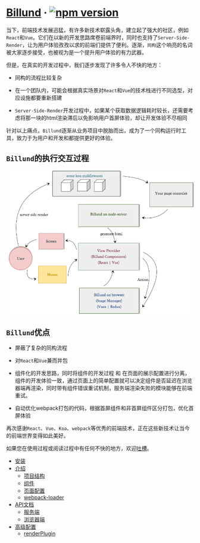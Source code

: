 # [Billund](https://github.com/robinleej/billund) &middot; [![npm version](https://badge.fury.io/js/billund.svg)](https://badge.fury.io/js/billund)

当下，前端技术发展迅猛，有许多新技术崭露头角，建立起了强大的社区，例如`React`和`Vue`。它们在以新的开发思路席卷前端界时，同时也支持了`Server-Side-Render`，让为用户体验孜孜以求的前端们提供了便利。逐渐，`同构`这个响亮的名词被大家逐步接受，也被视为是一个提升用户体验的有力武器。

但是，在真实的开发过程中，我们逐步发现了许多令人不快的地方：

- 同构的流程比较复杂

- 在一个团队内，可能会根据真实场景对`React`和`Vue`的技术栈进行不同选型，对应设施都要重新搭建

- `Server-Side-Render`开发过程中，如果某个获取数据逻辑耗时较长，还需要考虑将那一块的html渲染滞后以免影响用户首屏体验，却让开发体验不尽相同

针对以上痛点，`Billund`逐渐从业务项目中脱胎而出，成为了一个同构运行时工具，致力于为用户和开发和都提供更好的体验。

## `Billund`的执行交互过程

![](flowchart.png)

## `Billund`优点

- 屏蔽了复杂的同构流程

- 对`React`和`Vue`兼而并包

- 组件化的开发思路，同时将组件的开发过程 和 在页面的展示配置进行分离，组件的开发体验一致，通过页面上的简单配置就可以决定组件是否延迟在浏览器端再渲染，同时带有组件错误重试机制，服务端渲染失败的模块能够在前端重试。

- 自动优化webpack打包的代码，根据首屏组件和非首屏组件区分打包，优化首屏体验

再次感谢`React`、`Vue`、`Koa`、`webpack`等优秀的前端技术，正在这些新技术让当今的前端世界变得如此美好。

如果您在使用过程或阅读过程中有任何不快的地方，欢迎[吐槽](https://github.com/robinleej/billund/issues)。

* [安装](chapter1/README.md)
* [介绍](chapter2/README.md)
    * [项目结构](chapter2/project-config.md)
    * [组件](chapter2/widget.md)
    * [页面配置](chapter2/page.md)
    * [webpack-loader](chapter2/loader.md)
* [API文档](chapter3/README.md)
    * [服务端](chapter3/server-api.md)
    * [浏览器端](chapter3/browser-api.md)
* [高级配置](chapter4/README.md)
    * [renderPlugin](chapter4/renderplugin.md)
